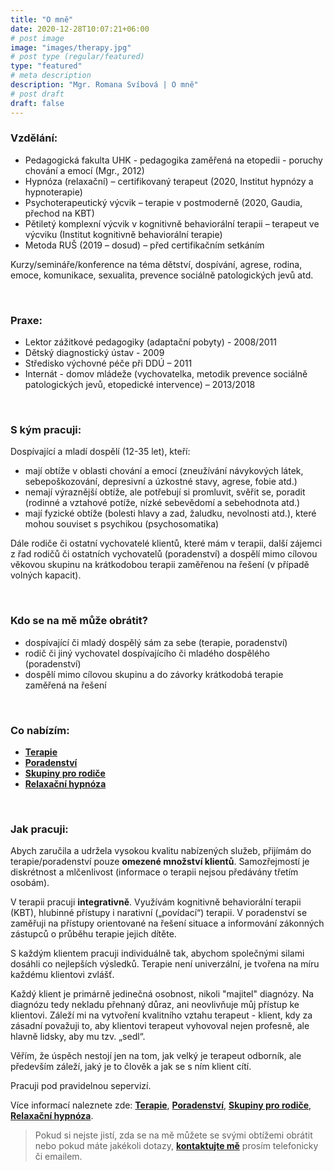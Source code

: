 ```yaml
---
title: "O mně"
date: 2020-12-28T10:07:21+06:00
# post image
image: "images/therapy.jpg"
# post type (regular/featured)
type: "featured"
# meta description
description: "Mgr. Romana Svíbová | O mně"
# post draft
draft: false
---
```


### Vzdělání:
- Pedagogická fakulta UHK - pedagogika zaměřená na etopedii - poruchy chování a emocí (Mgr., 2012)
- Hypnóza (relaxační) – certifikovaný terapeut (2020, Institut hypnózy a hypnoterapie)
- Psychoterapeutický výcvik – terapie v postmoderně (2020, Gaudia, přechod na KBT)
- Pětiletý komplexní výcvik v kognitivně behaviorální terapii – terapeut ve výcviku (Institut kognitivně behaviorální terapie)
- Metoda RUŠ (2019 – dosud) – před certifikačním setkáním

Kurzy/semináře/konference na téma dětství, dospívání, agrese, rodina, emoce, komunikace, sexualita, prevence sociálně patologických jevů atd.

<br>

### Praxe:
- Lektor zážitkové pedagogiky (adaptační pobyty) - 2008/2011
- Dětský diagnostický ústav - 2009
- Středisko výchovné péče při DDÚ – 2011
- Internát - domov mládeže (vychovatelka, metodik prevence sociálně patologických jevů, etopedické intervence) – 2013/2018

<br>

### S kým pracuji:
Dospívající a mladí dospělí (12-35 let), kteří:
- mají obtíže v oblasti chování a emocí (zneužívání návykových látek, sebepoškozování, depresivní a úzkostné stavy, agrese, fobie atd.)
- nemají výraznější obtíže, ale potřebují si promluvit, svěřit se, poradit (rodinné a vztahové potíže, nízké sebevědomí a sebehodnota atd.)
- mají fyzické obtíže (bolesti hlavy a zad, žaludku, nevolnosti atd.), které mohou souviset s psychikou (psychosomatika)

Dále rodiče či ostatní vychovatelé klientů, které mám v terapii, další zájemci z řad rodičů či ostatních vychovatelů (poradenství) a dospělí mimo cílovou věkovou skupinu na krátkodobou terapii zaměřenou na řešení (v případě volných kapacit).

<br>

### Kdo se na mě může obrátit?
- dospívající či mladý dospělý sám za sebe (terapie, poradenství)
- rodič či jiný vychovatel dospívajícího či mladého dospělého (poradenství)
- dospělí mimo cílovou skupinu a do závorky krátkodobá terapie zaměřená na řešení

<br>

### Co nabízím:
- [**Terapie**](/terapie)
- [**Poradenství**](/poradenstvi)
- [**Skupiny pro rodiče**](/skupiny)
- [**Relaxační hypnóza**](/hypnoza)

<br>

### Jak pracuji:
Abych zaručila a udržela vysokou kvalitu nabízených služeb, přijímám do terapie/poradenství pouze **omezené množství klientů**. Samozřejmostí je diskrétnost a mlčenlivost (informace o terapii nejsou předávány třetím osobám).

V terapii pracuji **integrativně**. Využívám kognitivně behaviorální terapii (KBT), hlubinné přístupy i narativní („povídací“) terapii. V poradenství se zaměřuji na přístupy orientované na řešení situace a informování zákonných zástupců o průběhu terapie jejich dítěte.

S každým klientem pracuji individuálně tak, abychom společnými silami dosáhli co nejlepších výsledků. Terapie není univerzální, je tvořena na míru každému klientovi zvlášť.

Každý klient je primárně jedinečná osobnost, nikoli "majitel" diagnózy. Na diagnózu tedy nekladu přehnaný důraz, ani neovlivňuje můj přístup ke klientovi. Záleží mi na vytvoření kvalitního vztahu terapeut - klient, kdy za zásadní považuji to, aby klientovi terapeut vyhovoval nejen profesně, ale hlavně lidsky, aby mu tzv. „sedl“.

Věřím, že úspěch nestojí jen na tom, jak velký je terapeut odborník, ale především záleží, jaký je to člověk a jak se s ním klient cítí.

Pracuji pod pravidelnou sepervizí.

Více informací naleznete zde: [**Terapie**](/terapie), [**Poradenství**](/poradenstvi), [**Skupiny pro rodiče**](/skupiny), [**Relaxační hypnóza**](/hypoza).

> Pokud si nejste jistí, zda se na mě můžete se svými obtížemi obrátit nebo pokud máte jakékoli dotazy, [**kontaktujte mě**](/contact) prosím telefonicky či emailem.
